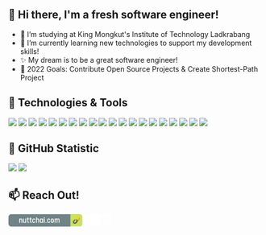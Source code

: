 ## 💬 Hi there, I'm a fresh software engineer!

- 🔭 I’m studying at King Mongkut's Institute of Technology Ladkrabang
- 🌱 I’m currently learning new technologies to support my development skills!
- ✨ My dream is to be a great software engineer!
- 🥅 2022 Goals: Contribute Open Source Projects & Create Shortest-Path Project
  <br />

## 🔧 Technologies & Tools

![](https://img.shields.io/badge/OS-Linux-informational?style=flat&logo=linux&logoColor=white&color=2bbc8a)
![](https://img.shields.io/badge/Editor-VScode-informational?style=flat&logo=VisualStudioCode&logoColor=white&color=40c295)
![](https://img.shields.io/badge/Code-Python-informational?style=flat&logo=python&logoColor=white&color=77dd66)
![](https://img.shields.io/badge/Code-JavaScript-informational?style=flat&logo=javascript&logoColor=white&color=77dd66)
![](https://img.shields.io/badge/Code-CSharp-informational?style=flat&logo=csharp&logoColor=white&color=77dd66)
![](https://img.shields.io/badge/Code-Golang-informational?style=flat&logo=go&logoColor=white&color=77dd66)
![](https://img.shields.io/badge/Framework-Node.js-informational?style=flat&logo=node.js&logoColor=white&color=8fe381)
![](https://img.shields.io/badge/Framework-.NET-informational?style=flat&logo=.net&logoColor=white&color=8fe381)
![](https://img.shields.io/badge/Framework-Angular-informational?style=flat&logo=angular&logoColor=white&color=8fe381)
![](https://img.shields.io/badge/Framework-React-informational?style=flat&logo=react&logoColor=white&color=8fe381)
![](https://img.shields.io/badge/Tools-Git-informational?style=flat&logo=git&logoColor=white&color=a7e99c)
![](https://img.shields.io/badge/Tools-MySQL-informational?style=flat&logo=mysql&logoColor=white&color=a7e99c)
![](https://img.shields.io/badge/Tools-MongoDB-informational?style=flat&logo=mongodb&logoColor=white&color=a7e99c)
![](https://img.shields.io/badge/Tools-Redis-informational?style=flat&logo=redis&logoColor=white&color=a7e99c)
![](https://img.shields.io/badge/Tools-Docker-informational?style=flat&logo=docker&logoColor=white&color=a7e99c)
![](https://img.shields.io/badge/Tools-Kubernetes-informational?style=flat&logo=kubernetes&logoColor=white&color=a7e99c)
![](https://img.shields.io/badge/Tools-Jenkins-informational?style=flat&logo=jenkins&logoColor=white&color=a7e99c)
![](https://img.shields.io/badge/Tools-GitHub_Actions-informational?style=flat&logo=githubactions&logoColor=white&color=a7e99c)
![](https://img.shields.io/badge/Tools-Ansible-informational?style=flat&logo=ansible&logoColor=white&color=a7e99c)
![](https://img.shields.io/badge/Cloud-AWS-informational?style=flat&logo=amazonaws&logoColor=white&color=bfeeb7)

## 👯 GitHub Statistic

![](https://github.com/nuttchai/GitHubStatistic/blob/master/generated/overview.svg)
![](https://github.com/nuttchai/GitHubStatistic/blob/master/generated/languages.svg)

## 📫 Reach Out!

[<img align="left" alt="nuttchai.com" height="24.5px" src="./icons/nuttchai-web-btn.png" />][website]
[<img align="left" alt="nuttchai | LinkedIn" height="23px" src="./icons/linkedin.png" />][linkedin]
[<img align="left" alt="nuttchai | Facebook" height="23px" src="./icons/facebook.png" />][facebook]
[<img align="left" alt="nuttchai | Medium" height="23px" src="./icons/medium.png" />][medium]

[website]: https://www.nuttchai.com
[linkedin]: https://www.linkedin.com/in/nuttchai/
[facebook]: https://www.facebook.com/nchairatana
[medium]: https://www.medium.com/nuttchai

<!--
**nuttchai/nuttchai** is a ✨ _special_ ✨ repository because its `README.md` (this file) appears on your GitHub profile.

Here are some ideas to get you started:

- 🔭 I’m currently working on ...
- 🌱 I’m currently learning ...
- 👯 I’m looking to collaborate on ...
- 🤔 I’m looking for help with ...
- 💬 Ask me about ...
- 📫 How to reach me: ...
- 😄 Pronouns: ...
- ⚡ Fun fact: ...
-->
